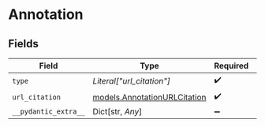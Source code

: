 # Annotation


## Fields

| Field                                                              | Type                                                               | Required                                                           | Description                                                        |
| ------------------------------------------------------------------ | ------------------------------------------------------------------ | ------------------------------------------------------------------ | ------------------------------------------------------------------ |
| `type`                                                             | *Literal["url_citation"]*                                          | :heavy_check_mark:                                                 | N/A                                                                |
| `url_citation`                                                     | [models.AnnotationURLCitation](../models/annotationurlcitation.md) | :heavy_check_mark:                                                 | N/A                                                                |
| `__pydantic_extra__`                                               | Dict[str, *Any*]                                                   | :heavy_minus_sign:                                                 | N/A                                                                |